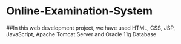 # Online-Examination-System

##In this web development project, we have used HTML, CSS, JSP, JavaScript, Apache Tomcat Server and Oracle 11g Database
